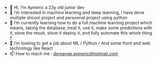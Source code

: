 - 👋 Hi, I’m Aymeric a 23y old junior dev
- 👀 I’m interested in machine learning and deep learning, i have done multiple shcool project and personnal project using python 
- 🌱 I’m currently learning how to do a full machine learning project which means, taking the database, treat it, use it, make some predictions with it, store the result, show it
            deploy it, and fully automate this whole thing !! 
- 💞️ I’m looking to get a job about ML / Python / And some front end web technology like React
- 📫 How to reach me : demange.aymeric@hotmail.com

<!---
AymericShini/AymericShini is a ✨ special ✨ repository because its `README.md` (this file) appears on your GitHub profile.
You can click the Preview link to take a look at your changes.
--->

